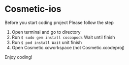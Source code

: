 # Cosmetic-ios
Before you start coding project Please follow the step
1. Open terminal and go to directory
2. Run `$ sudo gem install cocoapods` Wait until finish
3. Run `$ pod install Wait` unit finish
4. Open Cosmetic.xcworkspace (not Cosmetic.xcodeproj)

Enjoy coding!

